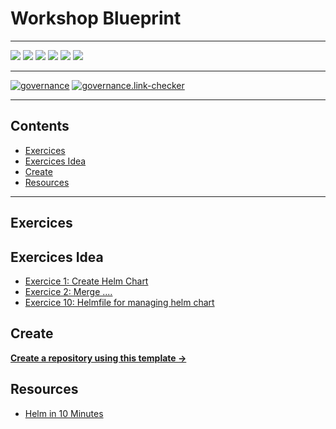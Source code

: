 # Workshop Blueprint

---

![](https://img.shields.io/github/commit-activity/m/ik-workshop/workshop-helm-v1)
![](https://img.shields.io/github/last-commit/ik-workshop/workshop-helm-v1)
[![](https://img.shields.io/github/license/ivankatliarchuk/.github)](https://github.com/ivankatliarchuk/.github/LICENCE)
[![](https://img.shields.io/github/languages/code-size/ik-workshop/workshop-helm-v1)](https://github.com/ik-workshop/workshop-helm-v1)
[![](https://img.shields.io/github/repo-size/ik-workshop/workshop-helm-v1)](https://github.com/ik-workshop/workshop-helm-v1)
![](https://img.shields.io/github/languages/top/ik-workshop/workshop-helm-v1?color=green&logo=markdown&logoColor=blue)

---

[![governance][governance-badge]][governance-action]
[![governance.link-checker][governance.link-checker.badge]][governance.link-checker.status]

---

<!-- START doctoc generated TOC please keep comment here to allow auto update -->
<!-- DON'T EDIT THIS SECTION, INSTEAD RE-RUN doctoc TO UPDATE -->
## Contents

- [Exercices](#exercices)
- [Exercices Idea](#exercices-idea)
- [Create](#create)
- [Resources](#resources)

<!-- END doctoc generated TOC please keep comment here to allow auto update -->

---

## Exercices

## Exercices Idea

- [Exercice 1: Create Helm Chart](exercises/ex1.README.md)
- [Exercice 2: Merge ....]()
- [Exercice 10: Helmfile for managing helm chart](https://jhooq.com/helmfile-manage-helmchart/)

## Create

[**Create a repository using this template →**][template.generate]

## Resources

- [Helm in 10 Minutes](https://banzaicloud.com/blog/creating-helm-charts-part-2/)

<!-- resources -->
[template.generate]: https://github.com/ik-workshop/workshop-helm-v1/generate
[code-style.badge]: https://img.shields.io/badge/code_style-prettier-ff69b4.svg?style=flat-square

[governance-badge]: https://github.com/ik-workshop/workshop-helm-v1/actions/workflows/governance.bot.yml/badge.svg
[governance-action]: https://github.com/ik-workshop/workshop-helm-v1/actions/workflows/governance.bot.yml

[governance.link-checker.badge]: https://github.com/ik-workshop/workshop-helm-v1/actions/workflows/governance.links-checker.yml/badge.svg
[governance.link-checker.status]: https://github.com/ik-workshop/workshop-helm-v1/actions/workflows/governance.links-checker.yml
